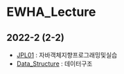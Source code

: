 # EWHA_Lecture
## 2022-2 (2-2)
- [JPL01](https://github.com/chlqls/JPL01) : 자바객체지향프로그래밍및실습
- [Data_Structure](https://github.com/chlqls/Data_Structure) : 데이터구조

